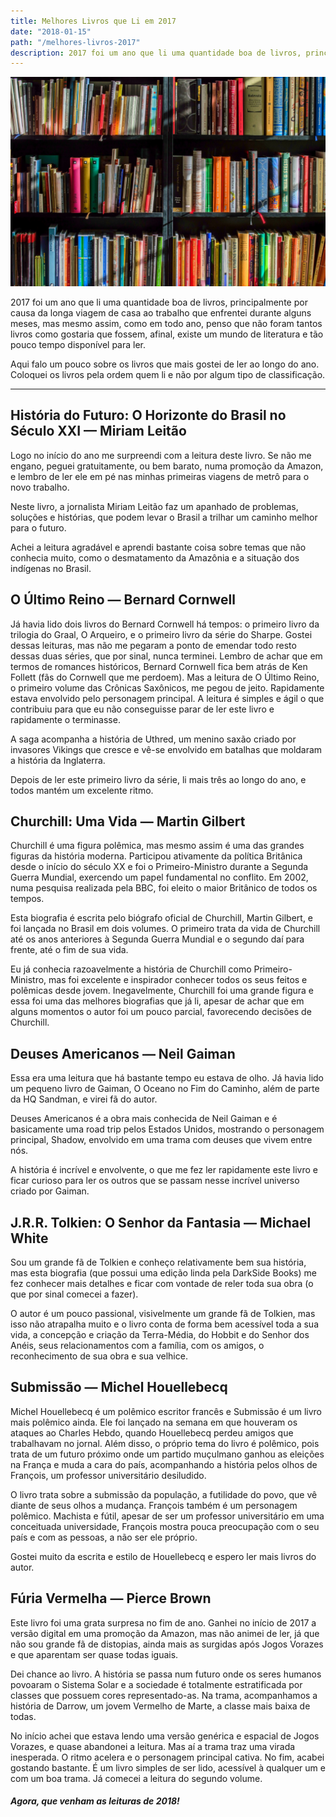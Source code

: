 ```yaml
---
title: Melhores Livros que Li em 2017
date: "2018-01-15"
path: "/melhores-livros-2017"
description: 2017 foi um ano que li uma quantidade boa de livros, principalmente por causa da longa viagem de casa ao trabalho, mas mesmo assim, como em todo ano, penso que não foram tantos livros como gostaria que fossem, afinal, existe um mundo de literatura e tão pouco tempo disponível para ler. Aqui falo um pouco sobre os livros que mais gostei de ler ao longo do ano.
---
```


![Livros](./cover.jpeg)

2017 foi um ano que li uma quantidade boa de livros, principalmente por causa da longa viagem de casa ao trabalho que enfrentei durante alguns meses, mas mesmo assim, como em todo ano, penso que não foram tantos livros como gostaria que fossem, afinal, existe um mundo de literatura e tão pouco tempo disponível para ler.

Aqui falo um pouco sobre os livros que mais gostei de ler ao longo do ano. Coloquei os livros pela ordem quem li e não por algum tipo de classificação.

---

## História do Futuro: O Horizonte do Brasil no Século XXI — Miriam Leitão

Logo no início do ano me surpreendi com a leitura deste livro. Se não me engano, peguei gratuitamente, ou bem barato, numa promoção da Amazon, e lembro de ler ele em pé nas minhas primeiras viagens de metrô para o novo trabalho.

Neste livro, a jornalista Miriam Leitão faz um apanhado de problemas, soluções e histórias, que podem levar o Brasil a trilhar um caminho melhor para o futuro.

Achei a leitura agradável e aprendi bastante coisa sobre temas que não conhecia muito, como o desmatamento da Amazônia e a situação dos indígenas no Brasil.

## O Último Reino — Bernard Cornwell

Já havia lido dois livros do Bernard Cornwell há tempos: o primeiro livro da trilogia do Graal, O Arqueiro, e o primeiro livro da série do Sharpe. Gostei dessas leituras, mas não me pegaram a ponto de emendar todo resto dessas duas séries, que por sinal, nunca terminei. Lembro de achar que em termos de romances históricos, Bernard Cornwell fica bem atrás de Ken Follett (fãs do Cornwell que me perdoem). Mas a leitura de O Último Reino, o primeiro volume das Crônicas Saxônicos, me pegou de jeito. Rapidamente estava envolvido pelo personagem principal. A leitura é simples e ágil o que contribuiu para que eu não conseguisse parar de ler este livro e rapidamente o terminasse.

A saga acompanha a história de Uthred, um menino saxão criado por invasores Vikings que cresce e vê-se envolvido em batalhas que moldaram a história da Inglaterra.

Depois de ler este primeiro livro da série, li mais três ao longo do ano, e todos mantém um excelente ritmo.

## Churchill: Uma Vida — Martin Gilbert

Churchill é uma figura polêmica, mas mesmo assim é uma das grandes figuras da história moderna. Participou ativamente da política Britânica desde o início do século XX e foi o Primeiro-Ministro durante a Segunda Guerra Mundial, exercendo um papel fundamental no conflito. Em 2002, numa pesquisa realizada pela BBC, foi eleito o maior Britânico de todos os tempos.

Esta biografia é escrita pelo biógrafo oficial de Churchill, Martin Gilbert, e foi lançada no Brasil em dois volumes. O primeiro trata da vida de Churchill até os anos anteriores à Segunda Guerra Mundial e o segundo daí para frente, até o fim de sua vida.

Eu já conhecia razoavelmente a história de Churchill como Primeiro-Ministro, mas foi excelente e inspirador conhecer todos os seus feitos e polêmicas desde jovem. Inegavelmente, Churchill foi uma grande figura e essa foi uma das melhores biografias que já li, apesar de achar que em alguns momentos o autor foi um pouco parcial, favorecendo decisões de Churchill.

## Deuses Americanos — Neil Gaiman

Essa era uma leitura que há bastante tempo eu estava de olho. Já havia lido um pequeno livro de Gaiman, O Oceano no Fim do Caminho, além de parte da HQ Sandman, e virei fã do autor.

Deuses Americanos é a obra mais conhecida de Neil Gaiman e é basicamente uma road trip pelos Estados Unidos, mostrando o personagem principal, Shadow, envolvido em uma trama com deuses que vivem entre nós.

A história é incrível e envolvente, o que me fez ler rapidamente este livro e ficar curioso para ler os outros que se passam nesse incrível universo criado por Gaiman.

## J.R.R. Tolkien: O Senhor da Fantasia — Michael White

Sou um grande fã de Tolkien e conheço relativamente bem sua história, mas esta biografia (que possui uma edição linda pela DarkSide Books) me fez conhecer mais detalhes e ficar com vontade de reler toda sua obra (o que por sinal comecei a fazer).

O autor é um pouco passional, visivelmente um grande fã de Tolkien, mas isso não atrapalha muito e o livro conta de forma bem acessível toda a sua vida, a concepção e criação da Terra-Média, do Hobbit e do Senhor dos Anéis, seus relacionamentos com a família, com os amigos, o reconhecimento de sua obra e sua velhice.

## Submissão — Michel Houellebecq

Michel Houellebecq é um polêmico escritor francês e Submissão é um livro mais polêmico ainda. Ele foi lançado na semana em que houveram os ataques ao Charles Hebdo, quando Houellebecq perdeu amigos que trabalhavam no jornal. Além disso, o próprio tema do livro é polêmico, pois trata de um futuro próximo onde um partido muçulmano ganhou as eleições na França e muda a cara do país, acompanhando a história pelos olhos de François, um professor universitário desiludido.

O livro trata sobre a submissão da população, a futilidade do povo, que vê diante de seus olhos a mudança. François também é um personagem polêmico. Machista e fútil, apesar de ser um professor universitário em uma conceituada universidade, François mostra pouca preocupação com o seu país e com as pessoas, a não ser ele próprio.

Gostei muito da escrita e estilo de Houellebecq e espero ler mais livros do autor.

## Fúria Vermelha — Pierce Brown

Este livro foi uma grata surpresa no fim de ano. Ganhei no início de 2017 a versão digital em uma promoção da Amazon, mas não animei de ler, já que não sou grande fã de distopias, ainda mais as surgidas após Jogos Vorazes e que aparentam ser quase todas iguais.

Dei chance ao livro. A história se passa num futuro onde os seres humanos povoaram o Sistema Solar e a sociedade é totalmente estratificada por classes que possuem cores representado-as. Na trama, acompanhamos a história de Darrow, um jovem Vermelho de Marte, a classe mais baixa de todas.

No início achei que estava lendo uma versão genérica e espacial de Jogos Vorazes, e quase abandonei a leitura. Mas aí a trama traz uma virada inesperada. O ritmo acelera e o personagem principal cativa. No fim, acabei gostando bastante. É um livro simples de ser lido, acessível à qualquer um e com um boa trama. Já comecei a leitura do segundo volume.

##### Agora, que venham as leituras de 2018!